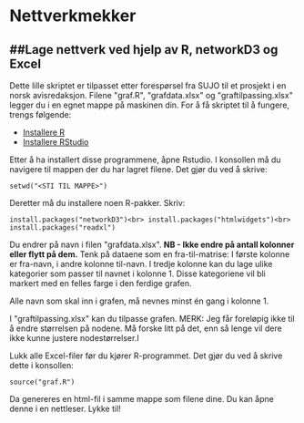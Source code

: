 # Nettverkmekker
##Lage nettverk ved hjelp av R, networkD3 og Excel
---
Dette lille skriptet er tilpasset etter forespørsel fra SUJO til et prosjekt i en norsk avisredaksjon.
Filene "graf.R", "grafdata.xlsx" og "graftilpassing.xlsx" legger du i en egnet mappe på maskinen din. 
For å få skriptet til å fungere, trengs følgende:

- [Installere R](https://cran.uib.no/)
- [Installere RStudio](https://www.rstudio.com/products/rstudio/download/#download)

Etter å ha installert disse programmene, åpne Rstudio. I konsollen må du navigere til mappen der du har lagret filene. Det gjør du ved å skrive:

`setwd("<STI TIL MAPPE>")`

Deretter må du installere noen R-pakker. Skriv:

`install.packages("networkD3")<br>
install.packages("htmlwidgets")<br>
install.packages("readxl")
`

Du endrer på navn i filen "grafdata.xlsx". **NB - Ikke endre på antall kolonner eller flytt på dem.** Tenk på dataene som en fra-til-matrise: I første kolonne er fra-navn, i andre kolonne til-navn.
I tredje kolonne kan du lage ulike kategorier som passer til navnet i kolonne 1. Disse kategoriene vil bli markert med en felles farge i den ferdige grafen.

Alle navn som skal inn i grafen, må nevnes minst én gang i kolonne 1.

I "graftilpassing.xlsx" kan du tilpasse grafen. MERK: Jeg får foreløpig ikke til å endre størrelsen på nodene. Må forske litt på det, enn så lenge vil dere ikke kunne justere nodestørrelser.I

Lukk alle Excel-filer før du kjører R-programmet. Det gjør du ved å skrive dette i konsollen:

`source("graf.R")`

Da genereres en html-fil i samme mappe som filene dine. Du kan åpne denne i en nettleser.
Lykke til!
